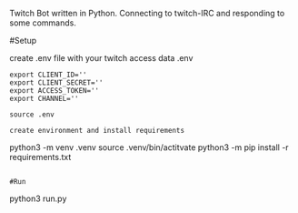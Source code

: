 Twitch Bot written in Python.
Connecting to twitch-IRC and responding to some commands.

#Setup

create .env file with your twitch access data
.env
```
export CLIENT_ID=''
export CLIENT_SECRET=''
export ACCESS_TOKEN=''
export CHANNEL=''
```

```
source .env
```

```
create environment and install requirements
```
python3 -m venv .venv
source .venv/bin/actitvate
python3 -m pip install -r requirements.txt
```

#Run
```
python3 run.py
```

